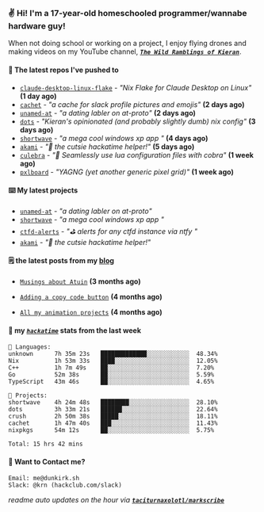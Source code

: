 ### ✌️ Hi! I'm a 17-year-old homeschooled programmer/wannabe hardware guy!

When not doing school or working on a project, I enjoy flying drones and making videos on my YouTube channel, [**_`The Wild Ramblings of Kieran`_**](https://youtube.com/@kieran.rambles).

#### 👷 The latest repos I've pushed to

- [`claude-desktop-linux-flake`](https://github.com/k3d3/claude-desktop-linux-flake) - _"Nix Flake for Claude Desktop on Linux"_ **(1 day ago)**
- [`cachet`](https://github.com/taciturnaxolotl/cachet) - _"a cache for slack profile pictures and emojis"_ **(2 days ago)**
- [`unamed-at`](https://github.com/taciturnaxolotl/unamed-at) - _"a dating labler on at-proto"_ **(2 days ago)**
- [`dots`](https://github.com/taciturnaxolotl/dots) - _"Kieran's opinionated (and probably slightly dumb) nix config"_ **(3 days ago)**
- [`shortwave`](https://github.com/taciturnaxolotl/shortwave) - _"a mega cool windows xp app "_ **(4 days ago)**
- [`akami`](https://github.com/taciturnaxolotl/akami) - _"🌷 the cutsie hackatime helper!"_ **(5 days ago)**
- [`culebra`](https://github.com/Fuabioo/culebra) - _"🐍 Seamlessly use lua configuration files with cobra"_ **(1 week ago)**
- [`pxlboard`](https://github.com/taciturnaxolotl/pxlboard) - _"YAGNG (yet another generic pixel grid)"_ **(1 week ago)**

#### ⌨️ My latest projects

- [`unamed-at`](https://github.com/taciturnaxolotl/unamed-at) - _"a dating labler on at-proto"_
- [`shortwave`](https://github.com/taciturnaxolotl/shortwave) - _"a mega cool windows xp app "_
- [`ctfd-alerts`](https://github.com/taciturnaxolotl/ctfd-alerts) - _"⛳ alerts for any ctfd instance via ntfy "_
- [`akami`](https://github.com/taciturnaxolotl/akami) - _"🌷 the cutsie hackatime helper!"_

#### 🗒️ the latest posts from my [blog](https://dunkirk.sh)

- [`Musings about Atuin`](https://dunkirk.sh/blog/atuin/) **(3 months ago)**

- [`Adding a copy code button`](https://dunkirk.sh/blog/adding-a-copy-button/) **(4 months ago)**

- [`All my animation projects`](https://dunkirk.sh/blog/my-animations/) **(4 months ago)**



#### 📡 my [_`hackatime`_](https://waka.hackclub.com) stats from the last week

```text
💾 Languages:
unknown      7h 35m 23s   █████████████░░░░░░░░░░░░  48.34%
Nix          1h 53m 33s   ████░░░░░░░░░░░░░░░░░░░░░  12.05%
C++          1h 7m 49s    ██░░░░░░░░░░░░░░░░░░░░░░░  7.20%
Go           52m 38s      ██░░░░░░░░░░░░░░░░░░░░░░░  5.59%
TypeScript   43m 46s      ██░░░░░░░░░░░░░░░░░░░░░░░  4.65%

💼 Projects:
shortwave    4h 24m 48s   ████████░░░░░░░░░░░░░░░░░  28.10%
dots         3h 33m 21s   ██████░░░░░░░░░░░░░░░░░░░  22.64%
crush        2h 50m 38s   █████░░░░░░░░░░░░░░░░░░░░  18.11%
cachet       1h 47m 40s   ███░░░░░░░░░░░░░░░░░░░░░░  11.43%
nixpkgs      54m 12s      ██░░░░░░░░░░░░░░░░░░░░░░░  5.75%

Total: 15 hrs 42 mins
```

#### 📮 Want to Contact me?

```text
Email: me@dunkirk.sh
Slack: @krn (hackclub.com/slack)
```

_readme auto updates on the hour via [**`taciturnaxolotl/markscribe`**](https://github.com/taciturnaxolotl/markscribe)_
